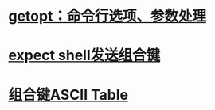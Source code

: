 # [getopt：命令行选项、参数处理](http://blog.csdn.net/tdmyl/article/details/24714297)
# [expect shell发送组合键](http://blog.csdn.net/iodoo/article/details/49175707)
# [组合键ASCII Table](http://blog.csdn.net/iodoo/article/details/49175749)
#